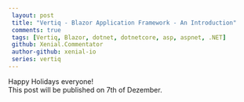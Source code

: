 ```yaml
---
 layout: post 
 title: "Vertiq - Blazor Application Framework - An Introduction"
 comments: true
 tags: [Vertiq, Blazor, dotnet, dotnetcore, asp, aspnet, .NET]
 github: Xenial.Commentator
 author-github: xenial-io
 series: vertiq
---
```


Happy Holidays everyone!  
This post will be published on 7th of Dezember.

<!-- Some might be wondering why it got so silent on this blog almost 2 years, but there is a very valid reason. Almost all my time went into development of this *little* gem called [Vertiq Framework](https://fc.vertiq.io)!  
So let's begin with with a little introduction first. 

## A *brief* problem overview

### Writing frontends for applications

Writing (frontends for) applications is hard. In .NET we had several options to write frontends for our users. 

We had Windows Forms, WPF, Silverlight, Xamarin, Xamarin.Forms, UWP, MAUI and the browser based ones like Webforms, MVC, Razor, and Razor Pages. And there is the *new* kid on the block Blazor. (Actually it's initial release was 2018 so thats 5 years!). We know some of them died and others are here to stay. I think Blazor is here to stay, so let me explain a little bit why i think so. We also have UNO which is quite neat, but a lot of people I worked with, try to stick to direct Microsoft based frameworks, because of support, *ease* of finding developers. You just don't wan't to invest thousands of hours of work and then your UI Framework goes out of fashion or support.  

Blazor totally changes the game how we write frontends because it uses a component based approach. The neat thing about Blazor is, that technically it really does not care if it's rendering HTML or any other component (in Winforms that might be a UserControl). Just keep that in mind where this comes into the vision of `Vertiq`, but more on that later.

Writing component based applications is very helpful because we can split up our UI into small reuseable chunks, that are easily testable and reuseable. If done right it finally solves that tricky part all other UI frameworks did somehow solve with patterns like MVC, MVVM, MVP. All of them **try** to *solve* the reuse your UI code. But to be honest, after almost working 20 years with .NET none of those patterns allowed to reuse the UI code in a meaning full way. Ever tried to write MVVM for WPF and a Xamarin application with the same ViewModel? Or reuse it in a console application? You guessed it: it's hard and all of the attempts I did failed in some or the other way.  
Either some abstractions just don't fit (for example ICommand) or their application infrastructure just is so different that you always need to think about all platforms you want to deliver to. Especially on larger projects and with growing team size this is problematic, because not everybody is an expert on every platform. 

### Delivering value

The main focus all developers should have is: **provide value** to our users. Working on technical details for hours and hours is fun, but without providing value to the user, basically it's wasting time, energy and money.

But we all know, we need those technical details to provide value. There are a lot of cross cutting conserns we need to tackle every day: `Validation`, `Security`, `Logging`, `Monitoring` etc. The list goes on an on. We all know requirements change, so we need to tackle those as well, but in the end it's our users that we should focus on the most. 

### Architecture, Domain-Logic and Design choices

Over the years we have seen a lot of architectures. From a simple Windows Forms with a single Database (ahh good old Northwind) to 2-Tier, 3-Tier, N-Tier up to now Microservices Cloud Native and probably dozents of others.

All of them relied on a single requirement that all have in common: **Transport Data from some server to the User and back**.  
There were all kind of technologies for that. First of all we have of course the direct database access, we had (and still have) SOAP, WCF, HTTP, WebSockets, SignalR, GRPC and also here the list seams endless.

But in the end the value lies purely to transport data from some server to a client and via versa.

All of them have strengths and weeknesses, but in the end we need to represent some data (objects) and display it to the user. The user does not care **HOW** it got there, so why *should you as the developer*?

Think of the good old days of Windows Forms where you double clicked a button and magically you were able to actual work get done?

Architecture and *Abstractions* are always a tradeoff between complexity, choice and ease of use of API's. But with all that technical noise we always need to consider, I think we should rethink the way we design or systems.

### Clients, Servers, Mobile, Apps, Offline & the Fridge

Technologie moves fast, Frameworks come and go. We've come a long long way from simple Console apps over Desktop to the Web, Mobile Applications and hell now even Fridges can run **your** code. All platforms come with their own challanges on their own. But one question always bouthert me the most: where should you place your business logic. Where should and will it run? Nowadays users expect their settings, data to move and roam across devices, and as a sweet cherry on top it should work reliable and resilient even if **offline** or *with low bandwithes*. 

Why do we still need to jump between all layers and do a lot of complicated stuff? We need to rethink the way we *think* application architectutre and design. In the end it's about messages flowing through systems and beeing displayed to the users in some form or the other. But we also need to be **efficient**. We don't want to put hundrets of megs on your smartphone, have poor performance, or need to download hundrets of thousand of files in the browser. And of course we want to run code on that lovely fridge.

### Modular, Monolithic, Micro, Macro, Cloud, AOT and more

Working in hundrets of projects tried so solve the same problem over and over again. We have those challeges, of course, because requirements change. The number of users, the load we have on our systems and the way we need to scale.  
But the amount of labor we need to restructure (and sometimes we might reuse functionallity for some customers) simply almost never scales. Either the amount of rework we need to put in is so high that the project just get's cancelled so it's simply cheaper to throw more money at it (nobody bought a stronger server, or just split load by simply *load balance* their application by some kind of user groups. *Liar*. **WE ALL DID**) that's because we did not care enough, had no time to do it, or the teams just didn't know better.

## The VertiQ Way

Now we know the problems teams need to tackle all day long, so *why* we don't think in a more broad way how we structure our applications to tackle those. -->

